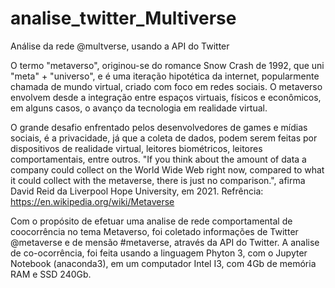 # analise_twitter_Multiverse
Análise da rede @multverse, usando a API do Twitter

O termo "metaverso", originou-se do romance Snow Crash de 1992, que uni "meta" + "universo", e é uma iteração hipotética da internet, popularmente chamada de mundo virtual, criado  com foco em redes sociais. O metaverso envolvem desde a integração entre espaços virtuais, físicos e econômicos, em alguns casos, o avanço da tecnologia em realidade virtual.

O grande desafio enfrentado pelos desenvolvedores de games e mídias sociais, é a privacidade, já que a coleta de dados, podem serem feitas por dispositivos de realidade virtual, leitores biométricos, leitores comportamentais, entre outros. "If you think about the amount of data a company could collect on the World Wide Web right now, compared to what it could collect with the metaverse, there is just no comparison.", afirma David Reid da Liverpool Hope University, em 2021. Refrência: https://en.wikipedia.org/wiki/Metaverse

Com o propósito de efetuar uma analise de rede comportamental de coocorrência no tema Metaverso, foi coletado informações de Twitter @metaverse e de mensão #metaverse, através da API do Twitter.
A analise de co-ocorrência, foi feita usando a linguagem Phyton 3, com o Jupyter Notebook (anaconda3), em um computador Intel I3, com 4Gb de memória RAM e SSD 240Gb.
